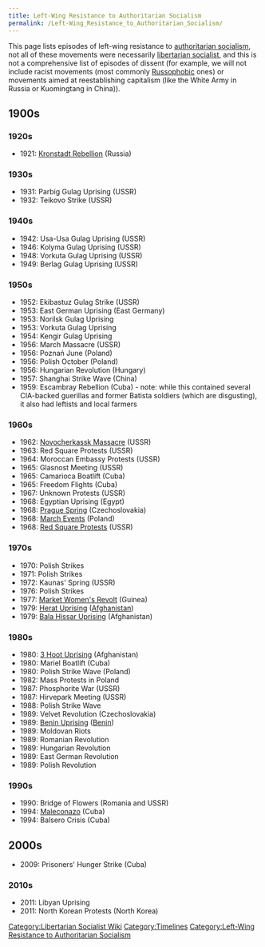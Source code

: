 ```yaml
---
title: Left-Wing Resistance to Authoritarian Socialism
permalink: /Left-Wing_Resistance_to_Authoritarian_Socialism/
---
```


This page lists episodes of left-wing resistance to [authoritarian
socialism](Authoritarian_Socialism "wikilink"), not all of these
movements were necessarily [libertarian
socialist](Libertarian_Socialism "wikilink"), and this is not a
comprehensive list of episodes of dissent (for example, we will not
include racist movements (most commonly
[Russophobic](Russophobia "wikilink") ones) or movements aimed at
reestablishing capitalism (like the White Army in Russia or Kuomingtang
in China)).

## 1900s

### 1920s

- 1921: [Kronstadt Rebellion](Kronstadt_Rebellion "wikilink") (Russia)

### 1930s

- 1931: Parbig Gulag Uprising (USSR)
- 1932: Teikovo Strike (USSR)

### 1940s

- 1942: Usa-Usa Gulag Uprising (USSR)
- 1946: Kolyma Gulag Uprising (USSR)
- 1948: Vorkuta Gulag Uprising (USSR)
- 1949: Berlag Gulag Uprising (USSR)

### 1950s

- 1952: Ekibastuz Gulag Strike (USSR)
- 1953: East German Uprising (East Germany)
- 1953: Norilsk Gulag Uprising
- 1953: Vorkuta Gulag Uprising
- 1954: Kengir Gulag Uprising
- 1956: March Massacre (USSR)
- 1956: Poznań June (Poland)
- 1956: Polish October (Poland)
- 1956: Hungarian Revolution (Hungary)
- 1957: Shanghai Strike Wave (China)
- 1959: Escambray Rebellion (Cuba) - note: while this contained several
  CIA-backed guerillas and former Batista soldiers (which are
  disgusting), it also had leftists and local farmers

### 1960s

- 1962: [Novocherkassk
  Massacre](Novocherkassk_Massacre_(1962) "wikilink") (USSR)
- 1963: Red Square Protests (USSR)
- 1964: Moroccan Embassy Protests (USSR)
- 1965: Glasnost Meeting (USSR)
- 1965: Camarioca Boatlift (Cuba)
- 1965: Freedom Flights (Cuba)
- 1967: Unknown Protests (USSR)
- 1968: Egyptian Uprising (Egypt)
- 1968: [Prague Spring](Prague_Spring "wikilink") (Czechoslovakia)
- 1968: [March Events](March_Events_in_Poland_(1968) "wikilink")
  (Poland)
- 1968: [Red Square Protests](Red_Square_Protests_(1968) "wikilink")
  (USSR)

### 1970s

- 1970: Polish Strikes
- 1971: Polish Strikes
- 1972: Kaunas' Spring (USSR)
- 1976: Polish Strikes
- 1977: [Market Women's Revolt](Market_Women's_Revolt_(1977) "wikilink")
  (Guinea)
- 1979: [Herat Uprising](Herat_Uprising_(1979) "wikilink")
  ([Afghanistan](Socialist_Afghanistan "wikilink"))
- 1979: [Bala Hissar Uprising](Bala_Hissar_Uprising_(1979) "wikilink")
  (Afghanistan)

### 1980s

- 1980: [3 Hoot Uprising](3_Hoot_Uprising_(1979) "wikilink")
  (Afghanistan)
- 1980: Mariel Boatlift (Cuba)
- 1980: Polish Strike Wave (Poland)
- 1982: Mass Protests in Poland
- 1987: Phosphorite War (USSR)
- 1987: Hirvepark Meeting (USSR)
- 1988: Polish Strike Wave
- 1989: Velvet Revolution (Czechoslovakia)
- 1989: [Benin Uprising](Benin_Uprising_(1989) "wikilink")
  ([Benin](Socialist_Benin "wikilink"))
- 1989: Moldovan Riots
- 1989: Romanian Revolution
- 1989: Hungarian Revolution
- 1989: East German Revolution
- 1989: Polish Revolution

### 1990s

- 1990: Bridge of Flowers (Romania and USSR)
- 1994: [Maleconazo](Maleconazo_(1994) "wikilink") (Cuba)
- 1994: Balsero Crisis (Cuba)

## 2000s

- 2009: Prisoners' Hunger Strike (Cuba)

### 2010s

- 2011: Libyan Uprising
- 2011: North Korean Protests (North Korea)

[Category:Libertarian Socialist
Wiki](Category:Libertarian_Socialist_Wiki "wikilink")
[Category:Timelines](Category:Timelines "wikilink") [Category:Left-Wing
Resistance to Authoritarian
Socialism](Category:Left-Wing_Resistance_to_Authoritarian_Socialism "wikilink")